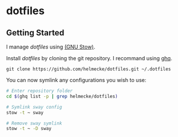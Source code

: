 # dotfiles

## Getting Started

I manage _dotfiles_ using [(GNU Stow)](http://www.gnu.org/software/stow/).

Install _dotfiles_ by cloning the git repository. I recommand using [ghq](https://github.com/x-motemen/ghq).

`git clone https://github.com/helmecke/dotfiles.git ~/.dotfiles`

You can now symlink any configurations you wish to use:

```bash
# Enter repository folder
cd $(ghq list -p | grep helmecke/dotfiles)

# Symlink sway config
stow -t ~ sway

# Remove sway symlink
stow -t ~ -D sway
```
